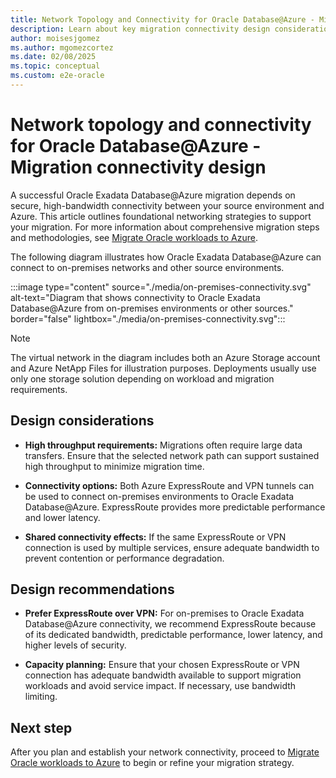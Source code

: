 ```yaml
---
title: Network Topology and Connectivity for Oracle Database@Azure - Migration Connectivity Design
description: Learn about key migration connectivity design considerations and detailed recommendations for Oracle Database@Azure, including best practices.
author: moisesjgomez
ms.author: mgomezcortez
ms.date: 02/08/2025
ms.topic: conceptual
ms.custom: e2e-oracle
---
```


# Network topology and connectivity for Oracle Database@Azure - Migration connectivity design

A successful Oracle Exadata Database@Azure migration depends on secure, high-bandwidth connectivity between your source environment and Azure. This article outlines foundational networking strategies to support your migration. For more information about comprehensive migration steps and methodologies, see [Migrate Oracle workloads to Azure](./oracle-migration-planning.md).

The following diagram illustrates how Oracle Exadata Database@Azure can connect to on-premises networks and other source environments.

:::image type="content" source="./media/on-premises-connectivity.svg" alt-text="Diagram that shows connectivity to Oracle Exadata Database@Azure from on-premises environments or other sources." border="false" lightbox="./media/on-premises-connectivity.svg":::

> [!NOTE] 
> The virtual network in the diagram includes both an Azure Storage account and Azure NetApp Files for illustration purposes. Deployments usually use only one storage solution depending on workload and migration requirements.

## Design considerations

- **High throughput requirements:** Migrations often require large data transfers. Ensure that the selected network path can support sustained high throughput to minimize migration time.

- **Connectivity options:** Both Azure ExpressRoute and VPN tunnels can be used to connect on-premises environments to Oracle Exadata Database@Azure. ExpressRoute provides more predictable performance and lower latency.

- **Shared connectivity effects:** If the same ExpressRoute or VPN connection is used by multiple services, ensure adequate bandwidth to prevent contention or performance degradation.

## Design recommendations

- **Prefer ExpressRoute over VPN:** For on-premises to Oracle Exadata Database@Azure connectivity, we recommend ExpressRoute because of its dedicated bandwidth, predictable performance, lower latency, and higher levels of security.

- **Capacity planning:** Ensure that your chosen ExpressRoute or VPN connection has adequate bandwidth available to support migration workloads and avoid service impact. If necessary, use bandwidth limiting.

## Next step

After you plan and establish your network connectivity, proceed to [Migrate Oracle workloads to Azure](./oracle-migration-planning.md) to begin or refine your migration strategy.
